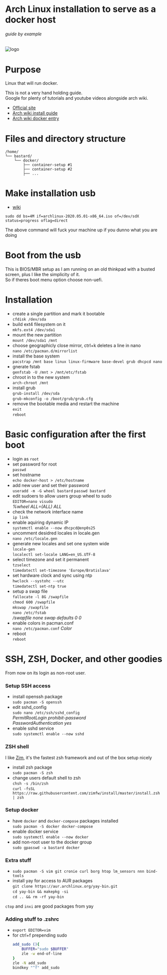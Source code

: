 # Arch Linux installation to serve as a docker host

###### guide by example

![logo](https://i.imgur.com/SkENpGn.png)

# Purpose

Linux that will run docker.

This is not a very hand holding guide.</br>
Google for plenty of tutorials and youtube videos alongside arch wiki.

* [Official site](https://www.archlinux.org/)
* [Arch wiki install guide](https://wiki.archlinux.org/index.php/installation_guide)
* [Arch wiki docker entry](https://wiki.archlinux.org/index.php/docker)

# Files and directory structure

```
/home/
└── bastard/
    └── docker/
        ├── container-setup #1
        ├── container-setup #2
        ├── ...
```

# Make installation usb

* [wiki](https://wiki.archlinux.org/index.php/USB_flash_installation_media)

`sudo dd bs=4M if=archlinux-2020.05.01-x86_64.iso of=/dev/sdX status=progress oflag=direct`

The above command will fuck your machine up if you dunno what you are doing

# Boot from the usb

This is BIOS/MBR setup as I am running on an old thinkpad with a busted screen,
plus I like the simplicity of it.</br>
So if theres boot menu option choose non-uefi.

# Installation 

* create a single partition and mark it bootable</br>
  `cfdisk /dev/sda`
* build ext4 filesystem on it</br>
  `mkfs.ext4 /dev/sda1`
* mount the new partition</br>
  `mount /dev/sda1 /mnt`
* choose geographicly close mirror, ctrl+k deletes a line in nano</br>
  `nano /etc/pacman.d/mirrorlist` 
* install the base system </br>
  `pacstrap /mnt base linux linux-firmware base-devel grub dhcpcd nano`
* gnerate fstab</br>
  `genfstab -U /mnt > /mnt/etc/fstab`
* chroot in to the new system</br>
  `arch-chroot /mnt`
* install grub</br>
  `grub-install /dev/sda`</br>
  `grub-mkconfig -o /boot/grub/grub.cfg`
* remove the bootable media and restart the machine</br>
  `exit`</br>
  `reboot`

# Basic configuration after the first boot

* login as `root`</br>
* set password for root</br>
  `passwd`
* set hostname</br>
  `echo docker-host > /etc/hostname`
* add new user and set their password</br>
  `useradd -m -G wheel bastard`
  `passwd bastard`
* edit sudoers to allow users group wheel to sudo</br>
  `EDITOR=nano visudo`</br>
  *%wheel ALL=(ALL) ALL*
* check the network interface name</br>
  `ip link`
* enable aquiring dynamic IP</br>
  `systemctl enable --now dhcpcd@enp0s25`
* uncomment desidred locales in locale.gen</br>
  `nano /etc/locale.gen`</br>
* generate new locales and set one system wide</br>
  `locale-gen`</br>
  `localectl set-locale LANG=en_US.UTF-8`
* select timezone and set it permanent</br>
  `tzselect`</br>
  `timedatectl set-timezone 'Europe/Bratislava'`
* set hardware clock and sync using ntp</br>
  `hwclock --systohc --utc`</br>
  `timedatectl set-ntp true`
* setup a swap file</br>
  `fallocate -l 8G /swapfile`</br>
  `chmod 600 /swapfile`</br>
  `mkswap /swapfile`</br>
  `nano /etc/fstab`</br>
  */swapfile none swap defaults 0 0*
* enable colors in pacman.conf</br>
  `nano /etc/pacman.conf`
  *Color*
* reboot</br>
  `reboot`

# SSH, ZSH, Docker, and other goodies

From now on its login as non-root user.

### Setup SSH access

* install openssh package</br>
  `sudo pacman -S openssh`
* edit sshd_config</br>
  `sudo nano /etc/ssh/sshd_config`</br>
  *PermitRootLogin prohibit-password*</br>
  *PasswordAuthentication yes*
* enable sshd service</br>
  `sudo systemctl enable --now sshd`

### ZSH shell

I like [Zim](https://github.com/zimfw/zimfw),
it's the fastest zsh framework and out of the box setup nicely

* install zsh package</br>
  `sudo pacman -S zsh`
* change users default shell to zsh</br>
  `chsh -s /bin/zsh`</br>
  `curl -fsSL https://raw.githubusercontent.com/zimfw/install/master/install.zsh | zsh`

### Setup docker

* have `docker` and `docker-compose` packages installed</br>
  `sudo pacman -S docker docker-compose`
* enable docker service</br>
  `sudo systemctl enable --now docker`
* add non-root user to the docker group</br>
  `sudo gpasswd -a bastard docker`


### Extra stuff

* `sudo pacman -S vim git cronie curl borg htop lm_sensors nnn bind-tools`
* install yay for access to AUR packages</br>
  `git clone https://aur.archlinux.org/yay-bin.git`</br>
  `cd yay-bin && makepkg -si`</br>
  `cd .. && rm -rf yay-bin`</br>

`ctop` and `inxi` are good packages from yay

### Adding stuff to .zshrc

* `export EDITOR=vim`
* for ctrl+f prepending sudo
  ```bash
  add_sudo (){
      BUFFER="sudo $BUFFER"
      zle -w end-of-line
  }
  zle -N add_sudo
  bindkey "^f" add_sudo
  ```
